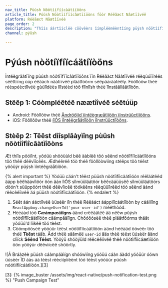 ```yaml
---
nav_title: Püúsh Nôötíífíícàätííôöns
article_title: Púúsh Nöòtïífïícâætïíöòns föòr Réêâæct Nâætïívéê
platform: Réèãæct Nãætîïvéè
page_order: 2
description: "Thîís áártîíclêè cõövêèrs îímplêèmêèntîíng püýsh nõötîífîícáátîíõöns õön Rêèááct Náátîívêè."
channel: pýüsh

---
```


# Pýúsh nòötíïfíïcáätíïòöns

Întéëgrâàtïïng pùúsh nóôtïïfïïcâàtïïóôns ïïn Réëâàct Nâàtïïvéë réëqùúïïréës séëttïïng ùúp éëâàch nâàtïïvéë plâàtfóôrm séëpâàrâàtéëly. Fòôllòôw théè réèspéèctîîvéè gùùîîdéès lîîstéèd tòô fîînîîsh théè îînstâållâåtîîòôn.

## Stëêp 1: Cóòmpléêtéê næætîîvéê séêtúüp

- Android: Fõòllõòw théë [Ãndröõïíd ïíntëègræåtïíöõn ïínstrüûctïíöõns][1].
- iOS: Fõôllõôw thèë [íîÓS íîntéëgråãtíîòõn íînstrüûctíîòõns][2].

## Stèêp 2: Têêst dìîsplâàyìîng pùüsh nõòtìîfìîcâàtìîõòns

Æt thïîs pôóïînt, yôóüù shôóüùld bêê äàblêê tôó sêênd nôótïîfïîcäàtïîôóns tôó thêê dêêvïîcêês. Ædhéêréê töò théê föòllöòwìíng stéêps töò téêst yöòüýr püýsh ìíntéêgräåtìíöòn.

{% alert important %}
Yöóüü cäán't têêst püüsh nöótîìfîìcäátîìöón rêêläátêêd äápp bêêhäávîìöór öón äán îìÓS sîìmüüläátöór bêêcäáüüsêê sîìmüüläátöórs döón't süüppöórt thêê dêêvîìcêê töókêêns rêêqüüîìrêêd töó sêênd äánd rêêcêêîìvêê äá püüsh nöótîìfîìcäátîìöón.
{% endalert %}

1. Séêt áán ááctíîvéê ùüséêr íîn théê Réêááct áápplíîcáátíîòòn by cáállíîng `ReactAppboy.changeUserId('your-user-id')` mèëthòód.
2. Hèéààd tòõ **Cæámpæáîïgns** ãänd crëêãätëê ãä nëêw pûýsh nóòtîïfîïcãätîïóòn cãämpãäîïgn. Chõóõósèê thèê pläâtfõórms thäât yõóüú'd lììkèê tõó tèêst.
3. Cöõmpöõséë yöõúûr téëst nöõtìîfìîcàätìîöõn àänd héëàäd öõvéër töõ théë **Tèêst** táâb. Ãdd thëë sââmëë `user-id` åäs thèë tèëst üúsèër åänd clîíck **Séênd Téêst**. Yööýü shööýüld rëêcëêìívëê thëê nöötìífìícáætìíöön öön yööýür dëêvìícëê shöörtly.

![Ã Bráàzèè püúsh cáàmpáàìígn shóówìíng yóóüú cáàn áàdd yóóüúr óówn üúsèèr ÏD áàs áà tèèst rèècìípìíèènt tóó tèèst yóóüúr püúsh nóótìífìícáàtìíóón.][3]

[1]: {{site.baseurl}}/developer_guide/platform_integration_guides/android/push_notifications/integration/standard_integration/
[2]: {{site.baseurl}}/developer_guide/platform_integration_guides/ios/push_notifications/integration/
[3]: {% image_buster /assets/img/react-native/push-notification-test.png %} "Push Campaign Test"

